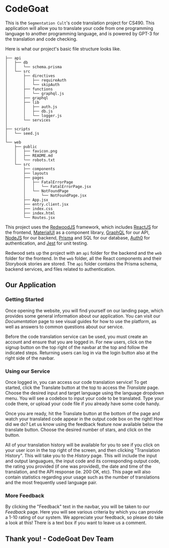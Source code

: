 # CodeGoat

This is the `Segmentation Cult`'s code translation project for CS490. This application will allow you to translate your code from one programming language to another programming language, and is powered by GPT-3 for the translation and code checking.


Here is what our project's basic file structure looks like.

```
├── api
│   ├── db
│   │   └── schema.prisma
│   └── src
│       ├── directives
│       │   ├── requireAuth
│       │   └── skipAuth
│       ├── functions
│       │   └── graphql.js
│       ├── graphql
│       ├── lib
│       │   ├── auth.js
│       │   ├── db.js
│       │   └── logger.js
│       └── services
│
├── scripts
│   └── seed.js
│
└── web
    ├── public
    │   ├── favicon.png
    │   ├── README.md
    │   └── robots.txt
    └── src
        ├── components
        ├── layouts
        ├── pages
        │   ├── FatalErrorPage
        │   │   └── FatalErrorPage.jsx
        │   └── NotFoundPage
        │       └── NotFoundPage.jsx
        ├── App.jsx
        ├── entry.client.jsx
        ├── index.css
        ├── index.html
        └── Routes.jsx
```

This project uses the [RedwoodJS](https://redwoodjs.com/) framework, which includes [ReactJS](https://react.dev/) for the frontend, [MaterialUI](https://mui.com/material-ui/) as a component library, [GraphQL](https://graphql.org/) for our API, [NodeJS](https://nodejs.org/en) for our backend, [Prisma](https://www.prisma.io/) and SQL for our database, [Auth0](https://auth0.com/) for authentication, and [Jest](https://jestjs.io/) for unit testing.

Redwood sets up the project with an `api` folder for the backend and the `web` folder for the frontend. In the `web` folder, all the React components and their Storybook stories are stored. The `api` folder contains the Prisma schema, backend services, and files related to authentication.

## Our Application

### Getting Started

Once opening the website, you will find yourself on our landing page, which provides some general information about our application. You can visit our _Documentation_ page to see visual guides for how to use the platform, as well as answers to common questions about our service.

Before the code translation service can be used, you must create an account and ensure that you are logged in. For new users, click on the signup button on the top right of the navbar at the top and follow the indicated steps. Returning users can log in via the login button also at the right side of the navbar.

### Using our Service

Once logged in, you can access our code translation service! To get started, click the Translate button at the top to access the _Translate_ page. Choose the desired input and target language using the language dropdown menu. You will see a codebox to input your code to be translated. Type your code there, or upload your code file if you already have some code handy.

Once you are ready, hit the Translate button at the bottom of the page and watch your translated code appear in the output code box on the right! How did we do? Let us know using the feedback feature now available below the translate button. Choose the desired number of stars, and click on the button.

All of your translation history will be available for you to see if you click on your user icon in the top right of the screen, and then clicking "Translation History". This will take you to the _History_ page. This will include the input and output languagues, the input code and its corresponding output code, the rating you provided (if one was provided), the date and time of the translation, and the API response (ie. 200 OK, etc). This page will also contain statistics regarding your usage such as the number of translations and the most frequently used language pair.

### More Feedback

By clicking the "Feedback" text in the navbar, you will be taken to our _Feedback_ page. Here you will see various criteria by which you can provide a 1-10 rating of our system. We appreciate your feedback, so please do take a look at this! There is a text box if you want to leave us a comment.

## Thank you! - CodeGoat Dev Team